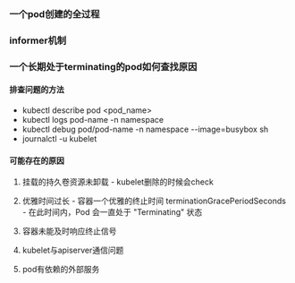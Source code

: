 ### 一个pod创建的全过程
### informer机制
### 一个长期处于terminating的pod如何查找原因
#### 排查问题的方法
- kubectl describe pod <pod_name>
- kubectl logs pod-name -n namespace
- kubectl debug pod/pod-name -n namespace --image=busybox sh
- journalctl -u kubelet

#### 可能存在的原因
1. 挂载的持久卷资源未卸载
		- kubelet删除的时候会check
1. 优雅时间过长
		- 容器一个优雅的终止时间 terminationGracePeriodSeconds
		- 在此时间内，Pod 会一直处于 "Terminating" 状态
1. 容器未能及时响应终止信号
		
2. kubelet与apiserver通信问题
3. pod有依赖的外部服务